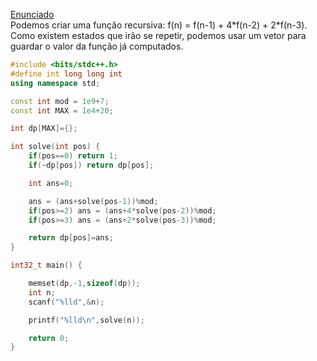<!--
title: Solução OBI 2018 Muro
date:05/02/2020
-->
[Enunciado](https://olimpiada.ic.unicamp.br/pratique/pu/2018/f3/muro/)  
Podemos criar uma função recursiva: f(n) = f(n-1) + 4\*f(n-2) + 2\*f(n-3). Como existem estados que irão se repetir, podemos
usar um vetor para guardar o valor da função já computados.

```cpp
#include <bits/stdc++.h>
#define int long long int
using namespace std;

const int mod = 1e9+7;
const int MAX = 1e4+20;

int dp[MAX]={};

int solve(int pos) {
    if(pos==0) return 1;
    if(~dp[pos]) return dp[pos];

    int ans=0;

    ans = (ans+solve(pos-1))%mod;
    if(pos>=2) ans = (ans+4*solve(pos-2))%mod;
    if(pos>=3) ans = (ans+2*solve(pos-3))%mod;

    return dp[pos]=ans;
}

int32_t main() {

    memset(dp,-1,sizeof(dp));
    int n;
    scanf("%lld",&n);

    printf("%lld\n",solve(n));

    return 0;
}
```